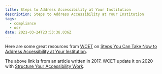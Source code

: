 ```yaml
---
title: Steps to Address Accessibility at Your Institution
description: Steps to Address Accessibility at Your Institution
tags:
  - compliance
  - ocr
date: 2021-03-24T23:53:38.036Z
---
```

Here are some great resources from [WCET](https://wcet.wiche.edu/) on [Steps You Can Take Now to Address Accessibility at Your Institution](https://wcetfrontiers.org/2017/11/15/steps-you-can-take-now-to-address-accessibility-at-your-institution/).

The above link is from an article written in 2017. WCET update it on 2020 with [Structure Your Accessibility Work](https://wcetfrontiers.org/2020/12/04/structure-your-accessibility-work/).